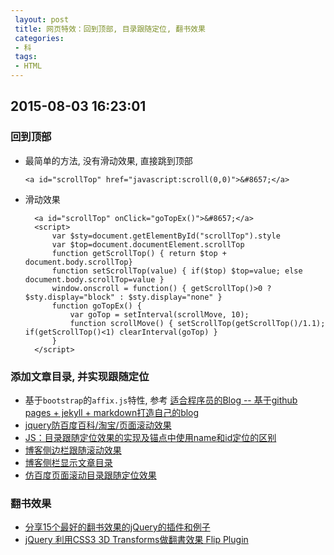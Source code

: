 ```yaml
---
 layout: post
 title: 网页特效：回到顶部, 目录跟随定位, 翻书效果
 categories:
 - 科
 tags:
 - HTML
---
```


## 2015-08-03 16:23:01

### 回到顶部

- 最简单的方法, 没有滑动效果, 直接跳到顶部

	`<a id="scrollTop" href="javascript:scroll(0,0)">&#8657;</a>`

- 滑动效果
	
		<a id="scrollTop" onClick="goTopEx()">&#8657;</a>
		<script>
			var $sty=document.getElementById("scrollTop").style
			var $top=document.documentElement.scrollTop
			function getScrollTop() { return $top + document.body.scrollTop}
			function setScrollTop(value) { if($top) $top=value; else document.body.scrollTop=value }
			window.onscroll = function() { getScrollTop()>0 ? $sty.display="block" : $sty.display="none" }
			function goTopEx() {
				var goTop = setInterval(scrollMove, 10);
				function scrollMove() { setScrollTop(getScrollTop()/1.1); if(getScrollTop()<1) clearInterval(goTop) }
			}
		</script>

### 添加文章目录, 并实现跟随定位

- 基于`bootstrap`的`affix.js`特性, 参考 [适合程序员的Blog -- 基于github pages + jekyll + markdown打造自己的blog](http://www.thomaszhao.cn/2015/01/08/how-do-i-build-this-jekyll-blog/)
- [jquery防百度百科/淘宝/页面滚动效果](http://www.111cn.net/wy/jquery/53656.htm)
- [JS：目录跟随定位效果的实现及锚点中使用name和id定位的区别](http://www.dbpoo.com/js-anchor-name-id/)
- [博客侧边栏跟随滚动效果](http://www.neoease.com/sidebar-follow-scrolling-section/)
- [博客侧栏显示文章目录](http://kodango.com/show-toc-in-sidebar)
- [仿百度页面滚动目录跟随定位效果](https://github.com/tonyjude/javascript/blob/master/%E4%BB%BF%E7%99%BE%E5%BA%A6%E9%A1%B5%E9%9D%A2%E6%BB%9A%E5%8A%A8%E7%9B%AE%E5%BD%95%E8%B7%9F%E9%9A%8F%E5%AE%9A%E4%BD%8D%E6%95%88%E6%9E%9C)

### 翻书效果

- [分享15个最好的翻书效果的jQuery的插件和例子](http://bbs.aseoe.com/thread-505-1-1.html)
- [jQuery 利用CSS3 3D Transforms做翻書效果 Flip Plugin](http://blog.rx836.tw/blog/jquery-css3-flip-plugin/)

